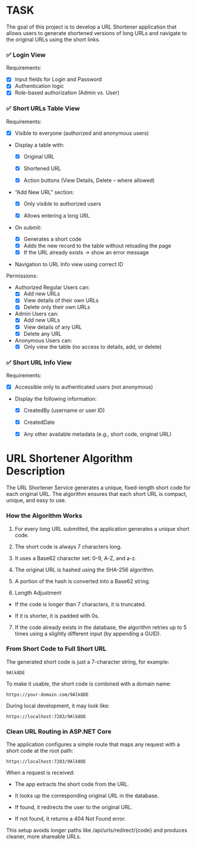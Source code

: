 # TASK
The goal of this project is to develop a URL Shortener application that allows users to generate shortened versions of long URLs and navigate to the original URLs using the short links.

### ✅ Login View

Requirements:

- [x] Input fields for Login and Password
- [x] Authentication logic
- [x] Role-based authorization (Admin vs. User)

### ✅ Short URLs Table View

Requirements:

- [x] Visible to everyone (authorized and anonymous users)

- Display a table with:

     - [x] Original URL

     - [x] Shortened URL

     - [x] Action buttons (View Details, Delete – where allowed)

- “Add New URL” section:

     - [x] Only visible to authorized users

     - [x] Allows entering a long URL

-  On submit:
     - [x]  Generates a short code
     - [x] Adds the new record to the table without reloading the page
     - [x] If the URL already exists → show an error message

-  Navigation to URL Info view using correct ID

Permissions:

-  Authorized Regular Users can:
     - [x] Add new URLs
     - [x] View details of their own URLs
     - [x] Delete only their own URLs

-  Admin Users can:
     - [x] Add new URLs
     - [x] View details of any URL
     - [x] Delete any URL

-  Anonymous Users can:
     - [x] Only view the table (no access to details, add, or delete)

### ✅ Short URL Info View

Requirements:
- [x] Accessible only to authenticated users (not anonymous)

-  Display the following information:
     - [x] CreatedBy (username or user ID)
     - [x] CreatedDate
     - [x] Any other available metadata (e.g., short code, original URL)


# URL Shortener Algorithm Description
The URL Shortener Service generates a unique, fixed-length short code for each original URL. The algorithm ensures that each short URL is compact, unique, and easy to use.

### How the Algorithm Works
1. For every long URL submitted, the application generates a unique short code.
   
2. The short code is always 7 characters long.
  
3. It uses a Base62 character set: 0-9, A-Z, and a-z.
  
4. The original URL is hashed using the SHA-256 algorithm.
  
5.  A portion of the hash is converted into a Base62 string.
  
6. Length Adjustment

- If the code is longer than 7 characters, it is truncated.

- If it is shorter, it is padded with 0s.

7. If the code already exists in the database, the algorithm retries up to 5 times using a slightly different input (by appending a GUID).

### From Short Code to Full Short URL
The generated short code is just a 7-character string, for example:
```
9Alk8DE
```
To make it usable, the short code is combined with a domain name:
```
https://your-domain.com/9Alk8DE
```
During local development, it may look like:
```
https://localhost:7283/9Alk8DE
```
### Clean URL Routing in ASP.NET Core
The application configures a simple route that maps any request with a short code at the root path:

```
https://localhost:7283/9Alk8DE
```
When a request is received:

- The app extracts the short code from the URL.

- It looks up the corresponding original URL in the database.

- If found, it redirects the user to the original URL.

- If not found, it returns a 404 Not Found error.

This setup avoids longer paths like /api/urls/redirect/{code} and produces cleaner, more shareable URLs.
